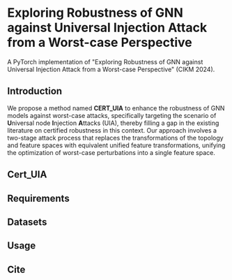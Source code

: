 # Exploring Robustness of GNN against Universal Injection Attack from a Worst-case Perspective

A PyTorch implementation of "Exploring Robustness of GNN against Universal Injection Attack from a Worst-case Perspective" (CIKM 2024).

## Introduction
We propose a method named **CERT_UIA** to enhance the robustness of GNN models against worst-case attacks, specifically targeting the scenario of **U**niversal node **I**njection **A**ttacks (UIA), thereby filling a gap in the existing literature on certified robustness in this context. Our approach involves a two-stage attack process that replaces the transformations of the topology and feature spaces with equivalent unified feature transformations, unifying the optimization of worst-case perturbations into a single feature space.

## Cert_UIA


## Requirements

## Datasets

## Usage

## Cite
